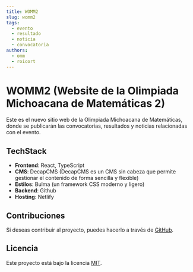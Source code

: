 ```yaml
---
title: WOMM2
slug: womm2
tags:
  - evento
  - resultado
  - noticia
  - convocatoria
authors:
  - omm
  - roicort
---
```


# WOMM2 (Website de la Olimpiada Michoacana de Matemáticas 2)

Este es el nuevo sitio web de la Olimpiada Michoacana de Matemáticas, donde se publicarán las convocatorias, resultados y noticias relacionadas con el evento.

## TechStack

- **Frontend**: React, TypeScript
- **CMS**: DecapCMS (DecapCMS es un CMS sin cabeza que permite gestionar el contenido de forma sencilla y flexible)
- **Estilos**: Bulma (un framework CSS moderno y ligero)
- **Backend**: Github
- **Hosting**: Netlify

## Contribuciones

Si deseas contribuir al proyecto, puedes hacerlo a través de [GitHub](https://github.com/OlimpiadaMichoacanaMatematicas/WOMM2).

## Licencia

Este proyecto está bajo la licencia [MIT](https://opensource.org/licenses/MIT).